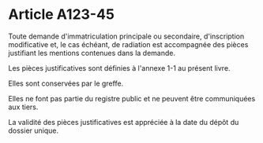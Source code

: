 # Article A123-45

<p> 					Toute demande d'immatriculation principale ou secondaire, d'inscription modificative et, le cas échéant, de radiation est accompagnée des pièces justifiant les mentions contenues dans la demande.</p><p>Les pièces justificatives sont définies à l'annexe 1-1 au présent livre.</p><p>Elles sont conservées par le greffe.</p><p>Elles ne font pas partie du registre public et ne peuvent être communiquées aux tiers.</p><p>La validité des pièces justificatives est appréciée à la date du dépôt du dossier unique.<br/></p>